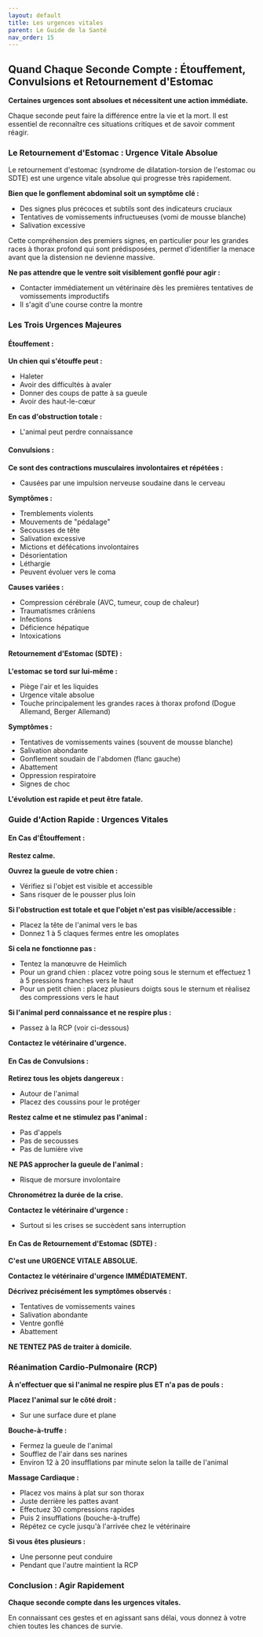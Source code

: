 ```yaml
---
layout: default
title: Les urgences vitales
parent: Le Guide de la Santé
nav_order: 15
---
```


## **Quand Chaque Seconde Compte : Étouffement, Convulsions et Retournement d'Estomac**

**Certaines urgences sont absolues et nécessitent une action immédiate.**

Chaque seconde peut faire la différence entre la vie et la mort. Il est essentiel de reconnaître ces situations critiques et de savoir comment réagir.

### **Le Retournement d'Estomac : Urgence Vitale Absolue**

Le retournement d'estomac (syndrome de dilatation-torsion de l'estomac ou SDTE) est une urgence vitale absolue qui progresse très rapidement.

**Bien que le gonflement abdominal soit un symptôme clé :**
- Des signes plus précoces et subtils sont des indicateurs cruciaux
- Tentatives de vomissements infructueuses (vomi de mousse blanche)
- Salivation excessive

Cette compréhension des premiers signes, en particulier pour les grandes races à thorax profond qui sont prédisposées, permet d'identifier la menace avant que la distension ne devienne massive.

**Ne pas attendre que le ventre soit visiblement gonflé pour agir :**
- Contacter immédiatement un vétérinaire dès les premières tentatives de vomissements improductifs
- Il s'agit d'une course contre la montre

### **Les Trois Urgences Majeures**

#### **Étouffement :**

**Un chien qui s'étouffe peut :**
- Haleter
- Avoir des difficultés à avaler
- Donner des coups de patte à sa gueule
- Avoir des haut-le-cœur

**En cas d'obstruction totale :**
- L'animal peut perdre connaissance

#### **Convulsions :**

**Ce sont des contractions musculaires involontaires et répétées :**
- Causées par une impulsion nerveuse soudaine dans le cerveau

**Symptômes :**
- Tremblements violents
- Mouvements de "pédalage"
- Secousses de tête
- Salivation excessive
- Mictions et défécations involontaires
- Désorientation
- Léthargie
- Peuvent évoluer vers le coma

**Causes variées :**
- Compression cérébrale (AVC, tumeur, coup de chaleur)
- Traumatismes crâniens
- Infections
- Déficience hépatique
- Intoxications

#### **Retournement d'Estomac (SDTE) :**

**L'estomac se tord sur lui-même :**
- Piège l'air et les liquides
- Urgence vitale absolue
- Touche principalement les grandes races à thorax profond (Dogue Allemand, Berger Allemand)

**Symptômes :**
- Tentatives de vomissements vaines (souvent de mousse blanche)
- Salivation abondante
- Gonflement soudain de l'abdomen (flanc gauche)
- Abattement
- Oppression respiratoire
- Signes de choc

**L'évolution est rapide et peut être fatale.**

### **Guide d'Action Rapide : Urgences Vitales**

#### **En Cas d'Étouffement :**

**Restez calme.**

**Ouvrez la gueule de votre chien :**
- Vérifiez si l'objet est visible et accessible
- Sans risquer de le pousser plus loin

**Si l'obstruction est totale et que l'objet n'est pas visible/accessible :**
- Placez la tête de l'animal vers le bas
- Donnez 1 à 5 claques fermes entre les omoplates

**Si cela ne fonctionne pas :**
- Tentez la manœuvre de Heimlich
- Pour un grand chien : placez votre poing sous le sternum et effectuez 1 à 5 pressions franches vers le haut
- Pour un petit chien : placez plusieurs doigts sous le sternum et réalisez des compressions vers le haut

**Si l'animal perd connaissance et ne respire plus :**
- Passez à la RCP (voir ci-dessous)

**Contactez le vétérinaire d'urgence.**

#### **En Cas de Convulsions :**

**Retirez tous les objets dangereux :**
- Autour de l'animal
- Placez des coussins pour le protéger

**Restez calme et ne stimulez pas l'animal :**
- Pas d'appels
- Pas de secousses
- Pas de lumière vive

**NE PAS approcher la gueule de l'animal :**
- Risque de morsure involontaire

**Chronométrez la durée de la crise.**

**Contactez le vétérinaire d'urgence :**
- Surtout si les crises se succèdent sans interruption

#### **En Cas de Retournement d'Estomac (SDTE) :**

**C'est une URGENCE VITALE ABSOLUE.**

**Contactez le vétérinaire d'urgence IMMÉDIATEMENT.**

**Décrivez précisément les symptômes observés :**
- Tentatives de vomissements vaines
- Salivation abondante
- Ventre gonflé
- Abattement

**NE TENTEZ PAS de traiter à domicile.**

### **Réanimation Cardio-Pulmonaire (RCP)**

**À n'effectuer que si l'animal ne respire plus ET n'a pas de pouls :**

**Placez l'animal sur le côté droit :**
- Sur une surface dure et plane

**Bouche-à-truffe :**
- Fermez la gueule de l'animal
- Soufflez de l'air dans ses narines
- Environ 12 à 20 insufflations par minute selon la taille de l'animal

**Massage Cardiaque :**
- Placez vos mains à plat sur son thorax
- Juste derrière les pattes avant
- Effectuez 30 compressions rapides
- Puis 2 insufflations (bouche-à-truffe)
- Répétez ce cycle jusqu'à l'arrivée chez le vétérinaire

**Si vous êtes plusieurs :**
- Une personne peut conduire
- Pendant que l'autre maintient la RCP

### **Conclusion : Agir Rapidement**

**Chaque seconde compte dans les urgences vitales.**

En connaissant ces gestes et en agissant sans délai, vous donnez à votre chien toutes les chances de survie. 